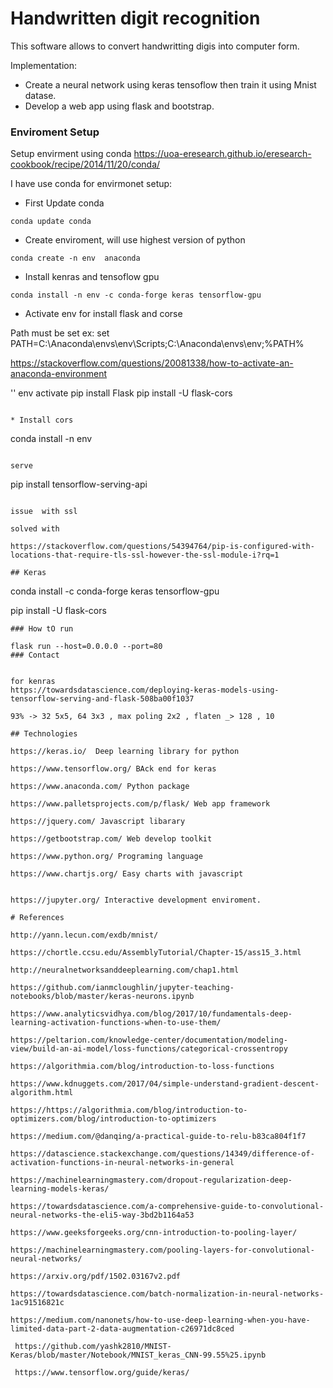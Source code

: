 # Handwritten digit recognition

This software allows to convert handwritting digis into computer form. 

Implementation:

- Create a neural network using keras tensoflow then train it using Mnist datase.
- Develop a web app using flask and bootstrap.

### Enviroment Setup

Setup envirment using conda
https://uoa-eresearch.github.io/eresearch-cookbook/recipe/2014/11/20/conda/

I have use conda for envirmonet setup:

* First Update conda

```
conda update conda
```

* Create enviroment, will use highest version of python

```
conda create -n env  anaconda
```

* Install kenras and tensoflow gpu

```
conda install -n env -c conda-forge keras tensorflow-gpu
```

* Activate env for install flask and corse

Path must be set ex: set PATH=C:\Anaconda\envs\env\Scripts;C:\Anaconda\envs\env;%PATH%

https://stackoverflow.com/questions/20081338/how-to-activate-an-anaconda-environment

''
env activate
pip install Flask
pip install -U flask-cors
```

* Install cors

```
conda install -n env 
```

serve

```
pip install tensorflow-serving-api
```

issue  with ssl

solved with 

https://stackoverflow.com/questions/54394764/pip-is-configured-with-locations-that-require-tls-ssl-however-the-ssl-module-i?rq=1

## Keras
```
conda install -c conda-forge keras tensorflow-gpu

pip install -U flask-cors
```
### How tO run

flask run --host=0.0.0.0 --port=80
### Contact


for kenras 
https://towardsdatascience.com/deploying-keras-models-using-tensorflow-serving-and-flask-508ba00f1037

93% -> 32 5x5, 64 3x3 , max poling 2x2 , flaten _> 128 , 10

## Technologies

https://keras.io/  Deep learning library for python

https://www.tensorflow.org/ BAck end for keras

https://www.anaconda.com/ Python package

https://www.palletsprojects.com/p/flask/ Web app framework

https://jquery.com/ Javascript libarary

https://getbootstrap.com/ Web develop toolkit

https://www.python.org/ Programing language

https://www.chartjs.org/ Easy charts with javascript


https://jupyter.org/ Interactive development enviroment.

# References

http://yann.lecun.com/exdb/mnist/

https://chortle.ccsu.edu/AssemblyTutorial/Chapter-15/ass15_3.html

http://neuralnetworksanddeeplearning.com/chap1.html

https://github.com/ianmcloughlin/jupyter-teaching-notebooks/blob/master/keras-neurons.ipynb

https://www.analyticsvidhya.com/blog/2017/10/fundamentals-deep-learning-activation-functions-when-to-use-them/

https://peltarion.com/knowledge-center/documentation/modeling-view/build-an-ai-model/loss-functions/categorical-crossentropy

https://algorithmia.com/blog/introduction-to-loss-functions

https://www.kdnuggets.com/2017/04/simple-understand-gradient-descent-algorithm.html

https://https://algorithmia.com/blog/introduction-to-optimizers.com/blog/introduction-to-optimizers

https://medium.com/@danqing/a-practical-guide-to-relu-b83ca804f1f7

https://datascience.stackexchange.com/questions/14349/difference-of-activation-functions-in-neural-networks-in-general

https://machinelearningmastery.com/dropout-regularization-deep-learning-models-keras/

https://towardsdatascience.com/a-comprehensive-guide-to-convolutional-neural-networks-the-eli5-way-3bd2b1164a53

https://www.geeksforgeeks.org/cnn-introduction-to-pooling-layer/

https://machinelearningmastery.com/pooling-layers-for-convolutional-neural-networks/

https://arxiv.org/pdf/1502.03167v2.pdf

https://towardsdatascience.com/batch-normalization-in-neural-networks-1ac91516821c

https://medium.com/nanonets/how-to-use-deep-learning-when-you-have-limited-data-part-2-data-augmentation-c26971dc8ced

 https://github.com/yashk2810/MNIST-Keras/blob/master/Notebook/MNIST_keras_CNN-99.55%25.ipynb

 https://www.tensorflow.org/guide/keras/








